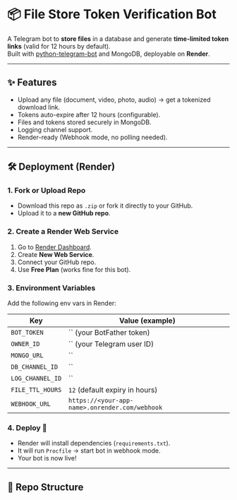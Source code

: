 # 📦 File Store Token Verification Bot

A Telegram bot to **store files** in a database and generate **time-limited token links** (valid for 12 hours by default).  
Built with [python-telegram-bot](https://github.com/python-telegram-bot/python-telegram-bot) and MongoDB, deployable on **Render**.

---

## ✨ Features
- Upload any file (document, video, photo, audio) → get a tokenized download link.
- Tokens auto-expire after 12 hours (configurable).
- Files and tokens stored securely in MongoDB.
- Logging channel support.
- Render-ready (Webhook mode, no polling needed).

---

## 🛠 Deployment (Render)

### 1. Fork or Upload Repo
- Download this repo as `.zip` or fork it directly to your GitHub.
- Upload it to a **new GitHub repo**.

### 2. Create a Render Web Service
1. Go to [Render Dashboard](https://dashboard.render.com).
2. Create **New Web Service**.
3. Connect your GitHub repo.
4. Use **Free Plan** (works fine for this bot).

### 3. Environment Variables
Add the following env vars in Render:

| Key            | Value (example)                                                                 |
|----------------|---------------------------------------------------------------------------------|
| `BOT_TOKEN`    | `` (your BotFather token)         |
| `OWNER_ID`     | `` (your Telegram user ID)                                            |
| `MONGO_URL`    | ``    |
| `DB_CHANNEL_ID`| ``                                                                |
| `LOG_CHANNEL_ID`| ``                                                               |
| `FILE_TTL_HOURS`| `12` (default expiry in hours)                                                 |
| `WEBHOOK_URL`  | `https://<your-app-name>.onrender.com/webhook`                                  |

### 4. Deploy 🚀
- Render will install dependencies (`requirements.txt`).
- It will run `Procfile` → start bot in webhook mode.
- Your bot is now live!

---

## 📂 Repo Structure
